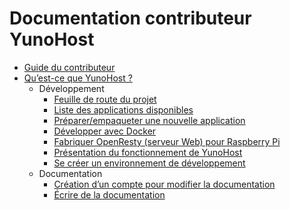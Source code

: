 # Documentation contributeur YunoHost

* [Guide du contributeur](/contribute_fr)
* [Qu’est-ce que YunoHost ?](/whatsyunohost_fr)
    * Développement
        * <a href='https://dev.yunohost.org/projects/yunohost/roadmap' target='_BLANK'>Feuille de route du projet</a>
        * [Liste des applications disponibles](/apps_fr)
        * [Préparer/empaqueter une nouvelle application](/packaging_apps_fr)
        * [Développer avec Docker](/docker_fr)
        * [Fabriquer OpenResty (serveur Web) pour Raspberry Pi](/build_openresty_fr)
        * [Présentation du fonctionnement de YunoHost](/package_list_fr)
        * [Se créer un environnement de développement](/ynh_dev_fr)
    * Documentation
       * [Création d’un compte pour modifier la documentation](/accounting_fr)
       * [Écrire de la documentation](/write_documentation_fr)
